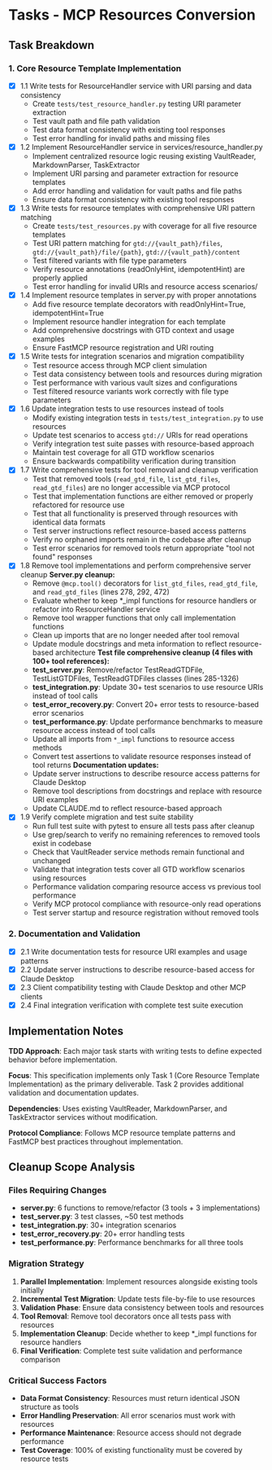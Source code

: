 # Tasks - MCP Resources Conversion

## Task Breakdown

### 1. Core Resource Template Implementation
- [x] 1.1 Write tests for ResourceHandler service with URI parsing and data consistency
  - Create `tests/test_resource_handler.py` testing URI parameter extraction
  - Test vault path and file path validation
  - Test data format consistency with existing tool responses
  - Test error handling for invalid paths and missing files
- [x] 1.2 Implement ResourceHandler service in services/resource_handler.py
  - Implement centralized resource logic reusing existing VaultReader, MarkdownParser, TaskExtractor
  - Implement URI parsing and parameter extraction for resource templates
  - Add error handling and validation for vault paths and file paths
  - Ensure data format consistency with existing tool responses
- [x] 1.3 Write tests for resource templates with comprehensive URI pattern matching
  - Create `tests/test_resources.py` with coverage for all five resource templates
  - Test URI pattern matching for `gtd://{vault_path}/files`, `gtd://{vault_path}/file/{path}`, `gtd://{vault_path}/content`
  - Test filtered variants with file type parameters
  - Verify resource annotations (readOnlyHint, idempotentHint) are properly applied
  - Test error handling for invalid URIs and resource access scenarios/
- [x] 1.4 Implement resource templates in server.py with proper annotations
  - Add five resource template decorators with readOnlyHint=True, idempotentHint=True
  - Implement resource handler integration for each template
  - Add comprehensive docstrings with GTD context and usage examples
  - Ensure FastMCP resource registration and URI routing
- [x] 1.5 Write tests for integration scenarios and migration compatibility
  - Test resource access through MCP client simulation
  - Test data consistency between tools and resources during migration
  - Test performance with various vault sizes and configurations
  - Test filtered resource variants work correctly with file type parameters
- [x] 1.6 Update integration tests to use resources instead of tools
  - Modify existing integration tests in `tests/test_integration.py` to use resources
  - Update test scenarios to access `gtd://` URIs for read operations
  - Verify integration test suite passes with resource-based approach
  - Maintain test coverage for all GTD workflow scenarios
  - Ensure backwards compatibility verification during transition
- [x] 1.7 Write comprehensive tests for tool removal and cleanup verification
  - Test that removed tools (`read_gtd_file`, `list_gtd_files`, `read_gtd_files`) are no longer accessible via MCP protocol
  - Test that implementation functions are either removed or properly refactored for resource use
  - Test that all functionality is preserved through resources with identical data formats
  - Test server instructions reflect resource-based access patterns
  - Verify no orphaned imports remain in the codebase after cleanup
  - Test error scenarios for removed tools return appropriate "tool not found" responses
- [x] 1.8 Remove tool implementations and perform comprehensive server cleanup
  **Server.py cleanup:**
  - Remove `@mcp.tool()` decorators for `list_gtd_files`, `read_gtd_file`, and `read_gtd_files` (lines 278, 292, 472)
  - Evaluate whether to keep *_impl functions for resource handlers or refactor into ResourceHandler service
  - Remove tool wrapper functions that only call implementation functions
  - Clean up imports that are no longer needed after tool removal
  - Update module docstrings and meta information to reflect resource-based architecture
  **Test file comprehensive cleanup (4 files with 100+ tool references):**
  - **test_server.py**: Remove/refactor TestReadGTDFile, TestListGTDFiles, TestReadGTDFiles classes (lines 285-1326)
  - **test_integration.py**: Update 30+ test scenarios to use resource URIs instead of tool calls
  - **test_error_recovery.py**: Convert 20+ error tests to resource-based error scenarios
  - **test_performance.py**: Update performance benchmarks to measure resource access instead of tool calls
  - Update all imports from `*_impl` functions to resource access methods
  - Convert test assertions to validate resource responses instead of tool returns
  **Documentation updates:**
  - Update server instructions to describe resource access patterns for Claude Desktop
  - Remove tool descriptions from docstrings and replace with resource URI examples
  - Update CLAUDE.md to reflect resource-based approach
- [x] 1.9 Verify complete migration and test suite stability
  - Run full test suite with pytest to ensure all tests pass after cleanup
  - Use grep/search to verify no remaining references to removed tools exist in codebase
  - Check that VaultReader service methods remain functional and unchanged
  - Validate that integration tests cover all GTD workflow scenarios using resources
  - Performance validation comparing resource access vs previous tool performance
  - Verify MCP protocol compliance with resource-only read operations
  - Test server startup and resource registration without removed tools

### 2. Documentation and Validation
- [x] 2.1 Write documentation tests for resource URI examples and usage patterns
- [x] 2.2 Update server instructions to describe resource-based access for Claude Desktop
- [x] 2.3 Client compatibility testing with Claude Desktop and other MCP clients
- [x] 2.4 Final integration verification with complete test suite execution

## Implementation Notes

**TDD Approach**: Each major task starts with writing tests to define expected behavior before implementation.

**Focus**: This specification implements only Task 1 (Core Resource Template Implementation) as the primary deliverable. Task 2 provides additional validation and documentation updates.

**Dependencies**: Uses existing VaultReader, MarkdownParser, and TaskExtractor services without modification.

**Protocol Compliance**: Follows MCP resource template patterns and FastMCP best practices throughout implementation.

## Cleanup Scope Analysis

### Files Requiring Changes
- **server.py**: 6 functions to remove/refactor (3 tools + 3 implementations)
- **test_server.py**: 3 test classes, ~50 test methods
- **test_integration.py**: 30+ integration scenarios
- **test_error_recovery.py**: 20+ error handling tests
- **test_performance.py**: Performance benchmarks for all three tools

### Migration Strategy
1. **Parallel Implementation**: Implement resources alongside existing tools initially
2. **Incremental Test Migration**: Update tests file-by-file to use resources
3. **Validation Phase**: Ensure data consistency between tools and resources
4. **Tool Removal**: Remove tool decorators once all tests pass with resources
5. **Implementation Cleanup**: Decide whether to keep *_impl functions for resource handlers
6. **Final Verification**: Complete test suite validation and performance comparison

### Critical Success Factors
- **Data Format Consistency**: Resources must return identical JSON structure as tools
- **Error Handling Preservation**: All error scenarios must work with resources
- **Performance Maintenance**: Resource access should not degrade performance
- **Test Coverage**: 100% of existing functionality must be covered by resource tests
